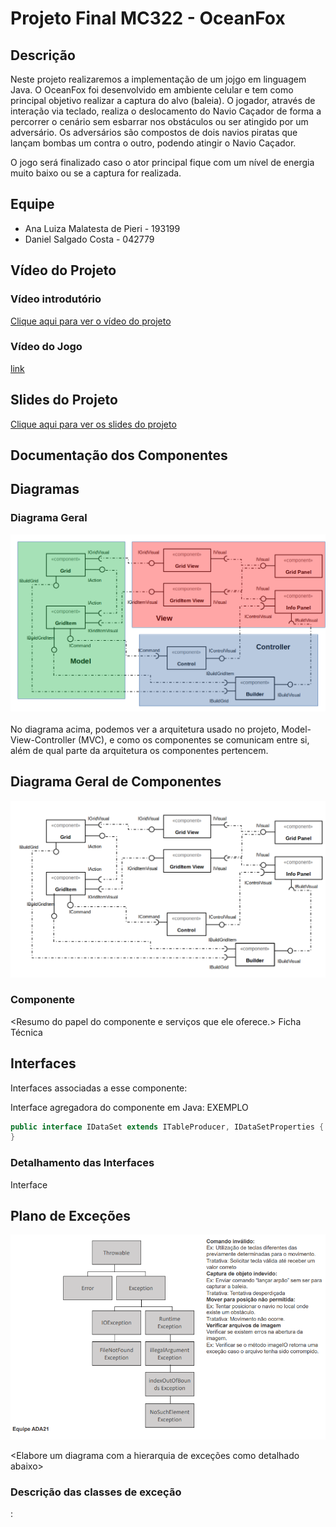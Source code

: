 # Projeto Final MC322 - OceanFox

## Descrição

Neste projeto realizaremos a implementação de um jojgo em linguagem Java. O OceanFox foi desenvolvido em ambiente celular e tem
como principal objetivo realizar a captura do alvo (baleia).
O jogador, através de interação via teclado, realiza o deslocamento do Navio Caçador de forma a percorrer o cenário sem esbarrar
nos obstáculos ou ser atingido por um adversário.
Os adversários são compostos de dois navios piratas que lançam bombas um contra o outro, podendo atingir o Navio Caçador.

O jogo será finalizado caso o ator principal fique com um nível de energia muito baixo ou se a captura for realizada.
## Equipe
* Ana Luiza Malatesta de Pieri - 193199
* Daniel Salgado Costa - 042779
  
## Vídeo do Projeto
  
### Vídeo introdutório   
 [Clique aqui para ver o vídeo do projeto](https://youtu.be/7jJkn952Nt8)
 
### Vídeo do Jogo
[link]()
 
## Slides do Projeto   
    
[Clique aqui para ver os slides do projeto](https://drive.google.com/file/d/1-5Xo7iMOnYNXLV7RXgFsevA7Z0z8p5Qr/view?usp=sharing)
  
## Documentação dos Componentes
## Diagramas  
### Diagrama Geral  
![imagem](assets/presentation_model/projeto_final_arquitetura_v1.png)
<br/><br/>
No diagrama acima, podemos ver a arquitetura usado no projeto, Model-View-Controller (MVC),
 e como os componentes se comunicam entre si, além de qual parte da arquitetura os componentes pertencem.
  
## Diagrama Geral de Componentes  
![imagem](assets/presentation_model/projeto_final_componentes_v1.png)

### Componente  
  
<Resumo do papel do componente e serviços que ele oferece.>
Ficha Técnica
<inserir tabela conforme exemplo>
  
## Interfaces  
Interfaces associadas a esse componente:  
  
Interface agregadora do componente em Java: EXEMPLO
```java
public interface IDataSet extends ITableProducer, IDataSetProperties {
}
```
  
### Detalhamento das Interfaces  

Interface <nome da interface>
<Resumo do papel da interface.>
  
## Plano de Exceções  
![link](assets/exceptionPlan/error.png)
  
<Elabore um diagrama com a hierarquia de exceções como detalhado abaixo>  
  
### Descrição das classes de exceção
<Monte uma tabela descritiva seguindo o exemplo>:  
